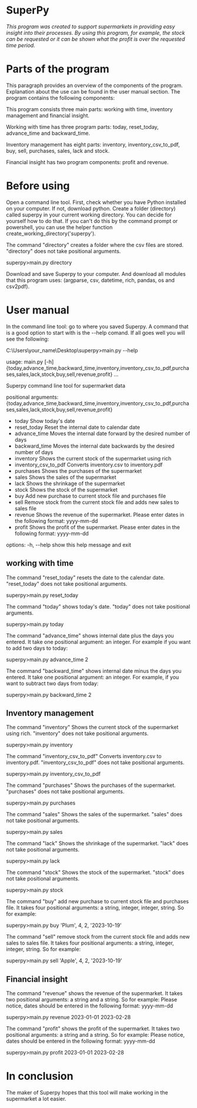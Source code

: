  # **SuperPy**
 
*This program was created to support supermarkets in providing easy insight into their processes. By using this program, for example, the stock can be requested or it can be shown what the profit is over the requested time period.*


# Parts of the program

This paragraph provides an overview of the components of the program. Explanation about the use can be found in the user manual section. The program contains the following components:

This program consists three main parts: working with time, inventory management and financial insight.

Working with time has three program parts: today, reset_today, advance_time and backward_time.

Inventory management has eight parts: inventory, inventory_csv_to_pdf, buy, sell, purchases, sales, lack and stock.

Financial insight has two program components: profit and revenue.

# Before using

Open a command line tool. First, check whether you have Python installed on your computer. If not, download python. Create a folder (directory) called superpy in your current working directory. You can decide for yourself how to do that. If you can't do this by the command prompt or powershell, you can use the helper function create_working_directory('superpy').

The command "directory" creates a folder where the csv files are stored. "directory" does not take positional arguments.

superpy>main.py directory

Download and save Superpy to your computer. And download all modules that this program uses: (argparse, csv, datetime, rich, pandas, os and csv2pdf). 

# User manual

In the command line tool: go to where you saved Superpy. A command that is a good option to start with is the --help comand. If all goes well you will see the following:

C:\Users\your_name\Desktop\superpy>main.py --help

usage: main.py [-h] {today,advance_time,backward_time,inventory,inventory_csv_to_pdf,purchases,sales,lack,stock,buy,sell,revenue,profit} ...

Superpy command line tool for supermarket data

positional arguments:
  {today,advance_time,backward_time,inventory,inventory_csv_to_pdf,purchases,sales,lack,stock,buy,sell,revenue,profit}
-    today                Show today's date
-    reset_today          Reset the internal date to calendar date
-    advance_time         Moves the internal date forward by the desired number of days
-    backward_time        Moves the internal date backwards by the desired number of days
-    inventory            Shows the current stock of the supermarket using rich
-    inventory_csv_to_pdf Converts inventory.csv to inventory.pdf
-    purchases            Shows the purchases of the supermarket
-    sales                Shows the sales of the supermarket
-    lack                 Shows the shrinkage of the supermarket
-    stock                Shows the stock of the supermarket
-    buy                  Add new purchase to current stock file and purchases file
-    sell                 Remove stock from the current stock file and adds new sales to sales file
-    revenue              Shows the revenue of the supermarket. Please enter dates in the following format: yyyy-mm-dd
-    profit               Shows the profit of the supermarket. Please enter dates in the following format: yyyy-mm-dd

options:
  -h, --help            show this help message and exit

## working with time
The command "reset_today" resets the date to the calendar date. "reset_today" does not take positional arguments.

superpy>main.py reset_today

The command "today" shows today's date. "today" does not take positional arguments.

superpy>main.py today

The command "advance_time" shows internal date plus the days you entered. It take one positional argument: an integer. For example if you want to add two days to today:

superpy>main.py advance_time 2

The command "backward_time" shows internal date minus the days you entered. It take one positional argument: an integer. For example, if you want to subtract two days from today:

superpy>main.py backward_time 2

## Inventory management

The command "inventory" Shows the current stock of the supermarket using rich. "inventory" does not take positional arguments.

superpy>main.py inventory

The command "inventory_csv_to_pdf" Converts inventory.csv to inventory.pdf. "inventory_csv_to_pdf" does not take positional arguments.

superpy>main.py inventory_csv_to_pdf

The command "purchases" Shows the purchases of the supermarket. "purchases" does not take positional arguments.

superpy>main.py purchases

The command "sales" Shows the sales of the supermarket. "sales" does not take positional arguments.

superpy>main.py sales

The command "lack" Shows the shrinkage of the supermarket. "lack" does not take positional arguments.

superpy>main.py lack

The command "stock" Shows the stock of the supermarket. "stock" does not take positional arguments.

superpy>main.py stock

The command "buy" add new purchase to current stock file and purchases file. It takes four positional arguments: a string, integer, integer, string. So for example:

superpy>main.py buy 'Plum', 4, 2, '2023-10-19'

The command "sell" remove stock from the current stock file and adds new sales to sales file. It takes four positional arguments: a string, integer, integer, string. So for example:

superpy>main.py sell 'Apple', 4, 2, '2023-10-19'

## Financial insight

The command "revenue" shows the revenue of the supermarket. It takes two positional arguments: a string and a string. So for example: 
Please notice, dates should be entered in the following format: yyyy-mm-dd

superpy>main.py revenue 2023-01-01 2023-02-28

The command "profit" shows the profit of the supermarket. It takes two positional arguments: a string and a string. So for example: 
Please notice, dates should be entered in the following format: yyyy-mm-dd

superpy>main.py profit 2023-01-01 2023-02-28

# In conclusion

The maker of Superpy hopes that this tool will make working in the supermarket a lot easier.